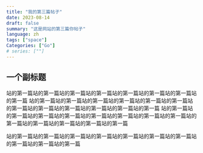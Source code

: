 ```yaml
---
title: "我的第三篇帖子"
date: 2023-08-14
draft: false
summary: "这是网站的第三篇你帖子"
language: zh
tags: ["space"]
Categories: ["Go"]
# series: [""]
---
```


## 一个副标题

站的第一篇站的第一篇站的第一篇站的第一篇站的第一篇站的第一篇站的第一篇站的第一篇
站的第一篇站的第一篇站的第一篇站的第一篇站的第一篇站的第一篇站的第一篇站的第一篇站的第一篇站的第一篇站的第一篇站的第一篇
站的第一篇站的第一篇站的第一篇站的第一篇站的第一篇站的第一篇站的第一篇站的第一篇站的第一篇站的第一篇站的第一篇站的第一篇站的第一篇


站的第一篇站的第一篇站的第一篇站的第一篇站的第一篇站的第一篇站的第一篇站的第一篇站的第一篇站的第一篇